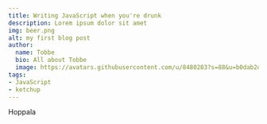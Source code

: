 ```yaml
---
title: Writing JavaScript when you're drunk
description: Lorem ipsum dolor sit amet
img: beer.png
alt: my first blog post
author:
  name: Tobbe
  bio: All about Tobbe
  image: https://avatars.githubusercontent.com/u/8480203?s=88&u=b0dab2dcf528db937065ebc4374d4f07819e406e&v=4
tags:
- JavaScript
- ketchup
---
```


Hoppala
